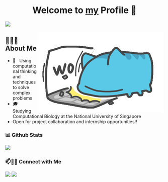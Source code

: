 <p align="center">
  <h1 align="center">Welcome to <a href="https://github.com/quek-zhiheng">my</a> Profile 👋</h1>
</p>

<a align="left" href="https://github.com/DenverCoder1/readme-typing-svg"><img src="https://readme-typing-svg.herokuapp.com?&font=IBM+Plex+Sans&color=F72EE2&size=25&lines=Welcome+to+my+Github+Profile!;I'm+a+Bioinformatician+:)));I'm+a+Data+Engineer+:)));I'm+a+Data+Scientist+:)))" /></a>

<img src="https://github.com/quek-zhiheng/quek-zhiheng/blob/main/giphy.gif" align="right">

<h2> 👨🏻‍💻 About Me </h2>

- 🤔 &nbsp; Using computational thinking and techniques to solve complex problems
- 🎓 &nbsp; Studying Computational Biology at the National University of Singapore
- Open for project collaboration and internship opportunities!!


<h3> 📊 Github Stats </h3>
<p align="left">
  <a href="https://github.com/quek-zhiheng">
    <img height="180em" src="https://github-readme-stats-eight-theta.vercel.app/api?username=quek-zhiheng&show_icons=true&theme=radical&include_all_commits=true&count_private=true"/>
  </a>
</p>


### 📫🤝🏻 Connect with Me

[<img src='https://img.shields.io/badge/LinkedIn-0077B5?style=for-the-badge&logo=linkedin&logoColor=white'>](https://www.linkedin.com/in/quekzhiheng/) [<img src='https://img.shields.io/badge/Gmail-D14836?style=for-the-badge&logo=gmail&logoColor=white'>](mailto:quek_zhiheng@u.nus.edu)

